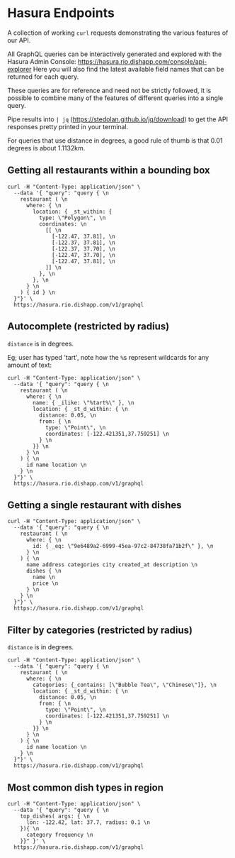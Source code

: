 # Hasura Endpoints

A collection of working `curl` requests demonstrating the various features of our API.

All GraphQL queries can be interactively generated and explored with the
Hasura Admin Console: https://hasura.rio.dishapp.com/console/api-explorer Here you will
also find the latest available field names that can be returned for each query.

These queries are for reference and need not be strictly followed, it is possible
to combine many of the features of different queries into a single query.

Pipe results into `| jq` (https://stedolan.github.io/jq/download) to get the API
responses pretty printed in your terminal.

For queries that use distance in degrees, a good rule of thumb is that 0.01 degrees is
about 1.1132km.

## Getting all restaurants within a bounding box

```
curl -H "Content-Type: application/json" \
  --data '{ "query": "query { \n
    restaurant ( \n
      where: { \n
        location: { _st_within: {
          type: \"Polygon\", \n
          coordinates: \n
            [[ \n
              [-122.47, 37.81], \n
              [-122.37, 37.81], \n
              [-122.37, 37.70], \n
              [-122.47, 37.70], \n
              [-122.47, 37.81], \n
            ]] \n
          }, \n
        }, \n
      } \n
    ) { id } \n
  }"}' \
  https://hasura.rio.dishapp.com/v1/graphql
```

## Autocomplete (restricted by radius)

`distance` is in degrees.

Eg; user has typed 'tart', note how the `%`s represent wildcards for any amount of text:

```
curl -H "Content-Type: application/json" \
  --data '{ "query": "query { \n
    restaurant ( \n
      where: { \n
        name: { _ilike: \"%tart%\" }, \n
        location: { _st_d_within: { \n
          distance: 0.05, \n
          from: { \n
            type: \"Point\", \n
            coordinates: [-122.421351,37.759251] \n
          } \n
        }} \n
      } \n
    ) { \n
      id name location \n
    } \n
  }"}' \
  https://hasura.rio.dishapp.com/v1/graphql
```

## Getting a single restaurant with dishes

```
curl -H "Content-Type: application/json" \
  --data '{ "query": "query { \n
    restaurant ( \n
      where: { \n
        id: { _eq: \"9e6489a2-6999-45ea-97c2-84738fa71b2f\" }, \n
      } \n
    ) { \n
      name address categories city created_at description \n
      dishes { \n
        name \n
        price \n
      } \n
    } \n
  }"}' \
  https://hasura.rio.dishapp.com/v1/graphql
```

## Filter by categories (restricted by radius)

`distance` is in degrees.

```
curl -H "Content-Type: application/json" \
  --data '{ "query": "query { \n
    restaurant ( \n
      where: { \n
        categories: {_contains: [\"Bubble Tea\", \"Chinese\"]}, \n
        location: { _st_d_within: { \n
          distance: 0.05, \n
          from: { \n
            type: \"Point\", \n
            coordinates: [-122.421351,37.759251] \n
          } \n
        }} \n
      } \n
    ) { \n
      id name location \n
    } \n
  }"}' \
  https://hasura.rio.dishapp.com/v1/graphql
```

## Most common dish types in region

```
curl -H "Content-Type: application/json" \
  --data '{ "query": "query { \n
    top_dishes( args: { \n
      lon: -122.42, lat: 37.7, radius: 0.1 \n
    }){ \n
      category frequency \n
    }}" }' \
  https://hasura.rio.dishapp.com/v1/graphql
```
